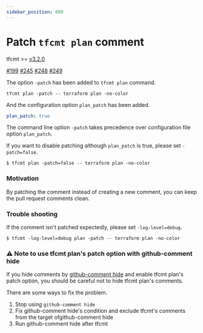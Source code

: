 ```yaml
---
sidebar_position: 600
---
```


# Patch `tfcmt plan` comment

tfcmt >= [v3.2.0](https://github.com/suzuki-shunsuke/tfcmt/releases/tag/v3.2.0)

[#199](https://github.com/suzuki-shunsuke/tfcmt/issues/199) [#245](https://github.com/suzuki-shunsuke/tfcmt/issues/245) [#248](https://github.com/suzuki-shunsuke/tfcmt/issues/248) [#249](https://github.com/suzuki-shunsuke/tfcmt/issues/249)

The option `-patch` has been added to `tfcmt plan` command.

```console
tfcmt plan -patch -- terraform plan -no-color
```

And the configuration option `plan_patch` has been added.

```yaml
plan_patch: true
```

The command line option `-patch` takes precedence over configuration file option `plan_patch`.

If you want to disable patching although `plan_patch` is true, please set `-patch=false`.

```console
$ tfcmt plan -patch=false -- terraform plan -no-color
```

### Motivation

By patching the comment instead of creating a new comment, you can keep the pull request comments clean.

### Trouble shooting

If the comment isn't patched expectedly, please set `-log-level=debug`.

```console
$ tfcmt -log-level=debug plan -patch -- terraform plan -no-color
```

### :warning: Note to use  tfcmt plan's patch option with github-comment hide

If you hide comments by [github-comment hide](https://suzuki-shunsuke.github.io/github-comment/hide) and enable tfcmt plan's patch option,
you should be careful not to hide tfcmt plan's comments.

There are some ways to fix the problem.

1. Stop using `github-comment hide`
1. Fix github-comment hide's condition and exclude tfcmt's comments from the target ofgithub-comment hide
1. Run github-comment hide after tfcmt
